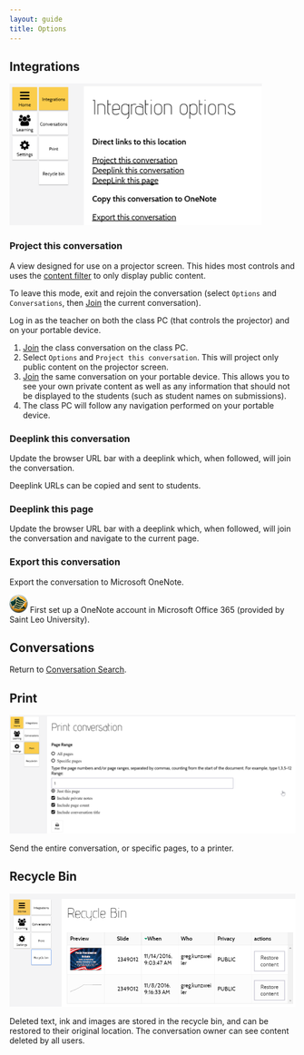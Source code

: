```yaml
---
layout: guide
title: Options
---
```


## Integrations

<img src="images/guide-options-integration.png" alt="Integrations" height="250px"/>

### Project this conversation

A view designed for use on a projector screen.
This hides most controls and uses the [content filter](guide-learning.html#content-filter) to only display public content. 

To leave this mode, exit and rejoin the conversation (select `Options` and `Conversations`, 
then [Join](guide-conversation-search.html#join-a-conversation) the current conversation). 

<div class="tip">
Log in as the teacher on both the class PC (that controls the projector) and on your portable device.

<ol>
<li><a href="guide-conversation-search.html#join-a-conversation">Join</a> the class conversation on the class PC.</li> 
<li>Select <code class="highlighter-rouge">Options</code> and <code class="highlighter-rouge">Project this conversation</code>. This will project only public content on the projector screen.</li>
<li><a href="guide-conversation-search.html#join-a-conversation">Join</a> the same conversation on your portable device.
This allows you to see your own private content as well as any information that should not be displayed to the students (such as student names on submissions).</li>
<li>The class PC will follow any navigation performed on your portable device.</li>
</ol>
</div>

### Deeplink this conversation 

Update the browser URL bar with a deeplink which, when followed, will join the conversation.
 
<div class="tip">Deeplink URLs can be copied and sent to students.</div>

### Deeplink this page

Update the browser URL bar with a deeplink which, when followed, will join the conversation and navigate to the current page.

### Export this conversation 

Export the conversation to Microsoft OneNote.
 
<div class="tip"><img src="images/slu-32.png" alt="Saint Leo University"/> First set up a OneNote account in Microsoft Office 365 (provided by Saint Leo University).</div>

## Conversations

Return to [Conversation Search]({{site.baseurl}}/guide-conversation.html).

## Print

![Print](images/guide-options-print.png)

Send the entire conversation, or specific pages, to a printer. 

## Recycle Bin

![Recycle Bin](images/guide-recycle-bin.png)

Deleted text, ink and images are stored in the recycle bin, and can be restored to their original location.
The conversation owner can see content deleted by all users.
